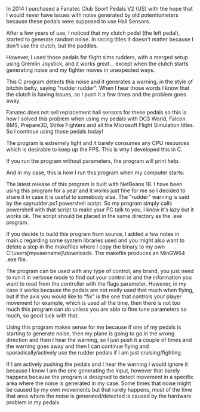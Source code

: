 In 2014 I purchased a Fanatec Club Sport Pedals V2 (US) with the hope that I would never have issues with noise generated by old potentiometers because these pedals were supposed to use Hall Sensors.

After a few years of use, I noticed that my clutch pedal (the left pedal), started to generate random noise.  In racing titles it doesn't matter because I don't use the clutch, but the paddles.

However, I used those pedals for flight sims rudders, with a merged setup using Gremlin Joystick, and it works great... except when the clutch starts generating noise and my fighter moves in unexpected ways.

This C program detects this noise and it generates a warning, in the style of bitchin betty, saying "rudder rudder".  When I hear those words I know that the clutch is having issues, so I push it a few times and the problem goes away.

Fanatec does not sell replacement hall sensors for these pedals so this is how I solved this problem when using my pedals with DCS World, Falcon BMS, Prepare3D,  Strike Fighters and all the Microsoft Flight Simulation titles.  So I continue using those pedals today!

The program is extremely light and it barely consumes any CPU resources which is desirable to keep up the FPS.  This is why I developed this in C.

If you run the program without parameters, the program will print help.

And in my case, this is how I run this program when my computer starts:


The latest release of this program is built with NetBeans 18.  I have been using this program for a year and it works just fine for me so I decided to share it in case it is useful to somebody else.  The "rudder" warning is said by the sayrudder.ps1 powershell script.  So my program simply calls powershell with that script to make your PC talk to you, I know it's lazy but it works ok.  The script should be placed in the same directory as the .exe program.

If you decide to build this program from source, I added a few notes in main.c regarding some system libraries used and you might also want to delete a step in the makefiles where I copy the binary to my own C:\users\[myusername]\downloads.  The makefile produces an MinGW64 .exe file.

The program can be used with any type of control, any brand, you just need to run it in verbose mode to find out your control id and the information you want to read from the controller with the flags parameter.   However, in my case it works because the pedals are not really used that much when flying, but if the axis you would like to “fix” is the one that controls your player movement for example, which is used all the time, then there is not too much this program can do unless you are able to fine tune parameters so much, so good luck with that. 

Using this program makes sense for me because if one of my pedals is starting to generate noise, then my plane is going to go in the wrong direction and then I hear the warning, so I just push it a couple of times and the warning goes away and then I can continue flying and sporadically/actively use the rudder pedals if I am just cruising/fighting.  

If I am actively pushing the pedals and I hear the warning I would ignore it because I know I am the one generating the input, however that barely happens because the program is designed to detect movement in a specific area where the noise is generated in my case.   Some times that noise might be caused by my own movements but that rarely happens, most of the time that area where the noise is generated/detected is caused by the hardware problem in my pedals.




